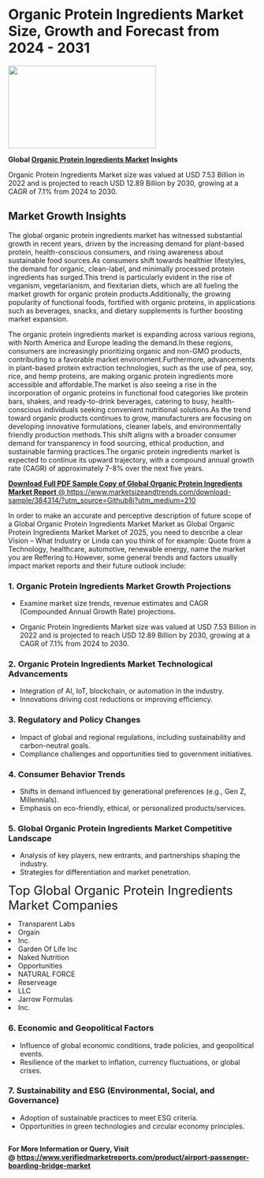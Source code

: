 <H1>Organic Protein Ingredients Market Size, Growth and Forecast from 2024 - 2031</H1><img class="aligncenter size-medium wp-image-584254" src="https://thirdeyenews.in/wp-content/uploads/2024/09/Global-Market-Research-300x168.jpeg" alt="" width="300" height="168" /><p><strong>Global&nbsp;<a href="https://www.marketsizeandtrends.com/download-sample/384314/?utm_source=Github8j?utm_medium=210">Organic Protein Ingredients Market</a> Insights</strong></p><p>Organic Protein Ingredients Market size was valued at USD 7.53 Billion in 2022 and is projected to reach USD 12.89 Billion by 2030, growing at a CAGR of 7.1% from 2024 to 2030.</p><p><h2>Market Growth Insights</h2> <p>The global organic protein ingredients market has witnessed substantial growth in recent years, driven by the increasing demand for plant-based protein, health-conscious consumers, and rising awareness about sustainable food sources.As consumers shift towards healthier lifestyles, the demand for organic, clean-label, and minimally processed protein ingredients has surged.This trend is particularly evident in the rise of veganism, vegetarianism, and flexitarian diets, which are all fueling the market growth for organic protein products.Additionally, the growing popularity of functional foods, fortified with organic proteins, in applications such as beverages, snacks, and dietary supplements is further boosting market expansion.</p> <p><a href="#"></a></p> <p>The organic protein ingredients market is expanding across various regions, with North America and Europe leading the demand.In these regions, consumers are increasingly prioritizing organic and non-GMO products, contributing to a favorable market environment.Furthermore, advancements in plant-based protein extraction technologies, such as the use of pea, soy, rice, and hemp proteins, are making organic protein ingredients more accessible and affordable.The market is also seeing a rise in the incorporation of organic proteins in functional food categories like protein bars, shakes, and ready-to-drink beverages, catering to busy, health-conscious individuals seeking convenient nutritional solutions.As the trend toward organic products continues to grow, manufacturers are focusing on developing innovative formulations, cleaner labels, and environmentally friendly production methods.This shift aligns with a broader consumer demand for transparency in food sourcing, ethical production, and sustainable farming practices.The organic protein ingredients market is expected to continue its upward trajectory, with a compound annual growth rate (CAGR) of approximately 7-8% over the next five years.<p><a href="#"></p><p><span class=""><strong>Download Full PDF Sample Copy of Global Organic Protein Ingredients Market Report</strong> @ <a href="https://www.marketsizeandtrends.com/download-sample/384314/?utm_source=Github8j?utm_medium=210" target="_blank">https://www.marketsizeandtrends.com/download-sample/384314/?utm_source=Github8j?utm_medium=210</a></span></p><p>In order to make an accurate and perceptive description of future scope of a Global&nbsp;Organic Protein Ingredients Market Market as Global&nbsp;Organic Protein Ingredients Market Market of 2025, you need to describe a clear Vision &ndash; What Industry or Linda can you think of for example: Quote from a Technology, healthcare, automotive, renewable energy, name the market you are Reffering to.However, some general trends and factors usually impact market reports and their future outlook include:</p><h3>1.&nbsp;<strong>Organic Protein Ingredients Market Growth Projections</strong></h3><ul><li>Examine market size trends, revenue estimates and CAGR (Compounded Annual Growth Rate) projections.</li><li><p>Organic Protein Ingredients Market size was valued at USD 7.53 Billion in 2022 and is projected to reach USD 12.89 Billion by 2030, growing at a CAGR of 7.1% from 2024 to 2030.</p></li></ul><h3>2.&nbsp;<strong>Organic Protein Ingredients Market Technological Advancements</strong></h3><ul><li>Integration of AI, IoT, blockchain, or automation in the industry.</li><li>Innovations driving cost reductions or improving efficiency.</li></ul><h3>3.&nbsp;<strong>Regulatory and Policy Changes</strong></h3><ul><li>Impact of global and regional regulations, including sustainability and carbon-neutral goals.</li><li>Compliance challenges and opportunities tied to government initiatives.</li></ul><h3>4.&nbsp;<strong>Consumer Behavior Trends</strong></h3><ul><li>Shifts in demand influenced by generational preferences (e.g., Gen Z, Millennials).</li><li>Emphasis on eco-friendly, ethical, or personalized products/services.</li></ul><h3>5.&nbsp;<strong>Global Organic Protein Ingredients Market Competitive Landscape</strong></h3><ul><li>Analysis of key players, new entrants, and partnerships shaping the industry.</li><li>Strategies for differentiation and market penetration.</li></ul><p data-pm-slice="1 1 []"><span style="color: inherit; font-family: inherit; font-size: 25px;">Top Global Organic Protein Ingredients Market Companies</span></p><div class="" data-test-id=""><p><li>Transparent Labs</li><li> Orgain</li><li> Inc.</li><li> Garden Of Life Inc</li><li> Naked Nutrition</li><li> Opportunities</li><li> NATURAL FORCE</li><li> Reserveage</li><li> LLC</li><li> Jarrow Formulas</li><li> Inc.</li></p></div><h3>6.&nbsp;<strong>Economic and Geopolitical Factors</strong></h3><ul><li>Influence of global economic conditions, trade policies, and geopolitical events.</li><li>Resilience of the market to inflation, currency fluctuations, or global crises.</li></ul><h3>7.&nbsp;<strong>Sustainability and ESG (Environmental, Social, and Governance)</strong></h3><ul><li>Adoption of sustainable practices to meet ESG criteria.</li><li>Opportunities in green technologies and circular economy principles.</li></ul><h2><strong style="font-size: 14px;">For More Information or Query, Visit @&nbsp;</strong><a style="background-color: #ffffff; font-size: 14px;" href="https://www.marketsizeandtrends.com/report/organic-protein-ingredients-market/" target="_blank">https://www.verifiedmarketreports.com/product/airport-passenger-boarding-bridge-market</a></h2>